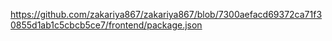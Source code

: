 https://github.com/zakariya867/zakariya867/blob/7300aefacd69372ca71f30855d1ab1c5cbcb5ce7/frontend/package.json
